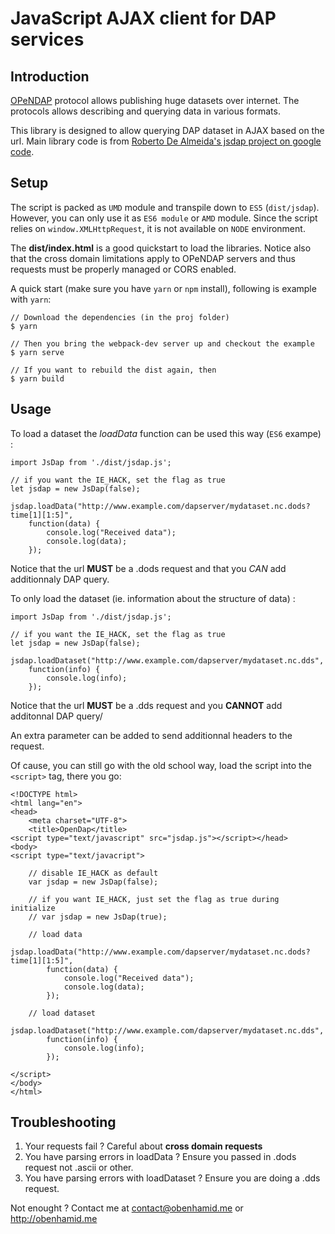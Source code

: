 # JavaScript AJAX client for DAP services

## Introduction

[OPeNDAP](http://www.opendap.org/) protocol allows publishing huge datasets over internet. The protocols allows describing and querying data in various formats.

This library is designed to allow querying DAP dataset in AJAX based on the url. Main library code is from [Roberto De Almeida's jsdap project on google code](https://code.google.com/p/jsdap/).

## Setup

The script is packed as `UMD` module and transpile down to `ES5` (`dist/jsdap`). However, you can only use it as `ES6 module` or `AMD` module. Since
the script relies on `window.XMLHttpRequest`, it is not available on `NODE` environment.

The **dist/index.html** is a good quickstart to load the libraries.
Notice also that the cross domain limitations apply to OPeNDAP servers and thus requests must be properly managed or CORS enabled.

A quick start (make sure you have `yarn` or `npm` install), following is example with `yarn`:

    // Download the dependencies (in the proj folder)
    $ yarn

    // Then you bring the webpack-dev server up and checkout the example
    $ yarn serve

    // If you want to rebuild the dist again, then
    $ yarn build

## Usage

To load a dataset the _loadData_ function can be used this way (`ES6` exampe) :

    import JsDap from './dist/jsdap.js';

    // if you want the IE_HACK, set the flag as true
    let jsdap = new JsDap(false);

    jsdap.loadData("http://www.example.com/dapserver/mydataset.nc.dods?time[1][1:5]",
    	function(data) {
    		console.log("Received data");
    		console.log(data);
    	});

Notice that the url **MUST** be a .dods request and that you _CAN_ add additionnaly DAP query.

To only load the dataset (ie. information about the structure of data) :
    
    import JsDap from './dist/jsdap.js';
     
    // if you want the IE_HACK, set the flag as true
    let jsdap = new JsDap(false);
    
    jsdap.loadDataset("http://www.example.com/dapserver/mydataset.nc.dds",
        function(info) {
            console.log(info);
        });

Notice that the url **MUST** be a .dds request and you **CANNOT** add additonnal DAP query/

An extra parameter can be added to send additionnal headers to the request.

Of cause, you can still go with the old school way, load the script into the `<script>` tag,
there you go:

    <!DOCTYPE html>
    <html lang="en">
    <head>
        <meta charset="UTF-8">
        <title>OpenDap</title>
    <script type="text/javascript" src="jsdap.js"></script></head>
    <body>
    <script type="text/javacript">

        // disable IE_HACK as default
        var jsdap = new JsDap(false);

        // if you want IE_HACK, just set the flag as true during initialize
        // var jsdap = new JsDap(true);

        // load data
        jsdap.loadData("http://www.example.com/dapserver/mydataset.nc.dods?time[1][1:5]",
            function(data) {
                console.log("Received data");
                console.log(data);
            });

        // load dataset
      	jsdap.loadDataset("http://www.example.com/dapserver/mydataset.nc.dds",
      		function(info) {
      			console.log(info);
      		});

    </script>
    </body>
    </html>

## Troubleshooting

1.  Your requests fail ? Careful about **cross domain requests**
2.  You have parsing errors in loadData ? Ensure you passed in .dods request not .ascii or other.
3.  You have parsing errors with loadDataset ? Ensure you are doing a .dds request.

Not enought ? Contact me at contact@obenhamid.me or http://obenhamid.me
